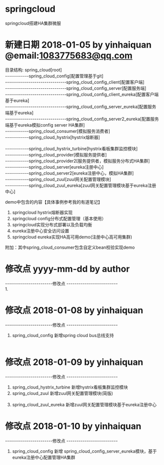 # springcloud
springcloud搭建HA集群微服

# 新建日期 2018-01-05  by yinhaiquan @email:1083775683@qq.com
目录结构:
spring_cloud[root]                                                                                                                       
------------spring_cloud_config[配置管理基于git]                                                                                         
-------------------------------spring_cloud_config_client[配置客户端]                                                                     
-------------------------------spring_cloud_config_server[配置服务端]                                                                    
-------------------------------spring_cloud_config_client_eureka[配置客户端基于eureka]                                                   
-------------------------------spring_cloud_config_server_eureka[配置服务端基于eureka]                                                   
-------------------------------spring_cloud_config_server2_eureka[配置服务端基于eureka模拟config server HA集群]                           
------------spring_cloud_consumer[模拟服务消费者]                                                                                         
------------spring_cloud_hystrix[hystrix熔断器]                                                                                         
------------spring_cloud_hystrix_turbine[hystrix看板集群监控模块]                                                                         
------------spring_cloud_provider[模拟服务提供者]                                                                                         
------------spring_cloud_provider2[服务提供者，模拟服务分布式HA集群]                                                                       
------------spring_cloud_server[eureka注册中心]                                                                                         
------------spring_cloud_server2[eureka注册中心，模拟HA集群]                                                                             
------------spring_cloud_zuul[zuul网关配置管理模块]                                                                                       
------------spring_cloud_zuul_eureka[zuul网关配置管理模块基于eureka注册中心]                                                               

demo中包含的内容【具体事例参考我的有道笔记】
1. springcloud hystrix熔断器实现
2. springcloud config分布式配置管理（基本使用）
3. springcloud实现分布式部署以及负载均衡
4. eureka注册中心安全访问设置
5. springcloud eureka实现HA高可用demo(注册中心高可用集群)

附加：其中spring_cloud_consumer包含自定义bean校验实现demo


# 修改点 yyyy-mm-dd by author
------------------------修改点 --------------------------                                                                                   
1.

# 修改点 2018-01-08 by yinhaiquan
------------------------修改点 --------------------------                                                                                   
1. spring_cloud_config 新增spring cloud bus总线支持                                                                                        

# 修改点 2018-01-09 by yinhaiquan
------------------------修改点 --------------------------                                                                                   
1. spring_cloud_hystrix_turbine 新增hystrix看板集群监控模块                                                                               
2. spring_cloud_zuul 新增zuul网关配置管理模块(简版)                                                                                       
3. spring_cloud_zuul_eureka 新增zuul网关配置管理模块基于eureka注册中心                                                                     

# 修改点 2018-01-10 by yinhaiquan
------------------------修改点 --------------------------                                                                                   
1. spring_cloud_config 新增 spring_cloud_config_server_eureka模块，基于eureka注册中心配置管理HA集群 


